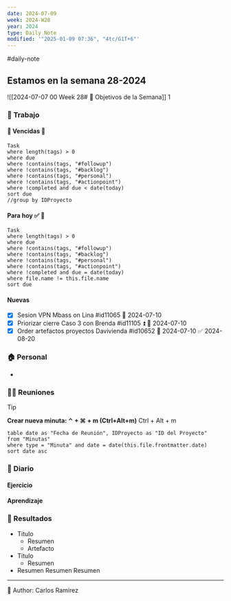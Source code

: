 ```yaml
---
date: 2024-07-09
week: 2024-W28
year: 2024
type: Daily Note
modified: '"2025-01-09 07:36", "4tc/G1T+6"'
---
```

#daily-note
 
## Estamos en la semana 28-2024
![[2024-07-07 00 Week 28# 🥅 Objetivos de la Semana]]
 1
### 👷 Trabajo
#### 🚩 Vencidas 👀 
 ```dataview
Task
where length(tags) > 0
where due
where !contains(tags, "#followup")
where !contains(tags, "#backlog")
where !contains(tags, "#personal")
where !contains(tags, "#actionpoint")
where !completed and due < date(today)
sort due
//group by IDProyecto
 ```
#### Para hoy ✅ 💪
 ```dataview
Task
where length(tags) > 0
where due
where !contains(tags, "#followup")
where !contains(tags, "#backlog")
where !contains(tags, "#personal")
where !contains(tags, "#actionpoint")
where !completed and due = date(today)
where file.name != this.file.name
sort due
 ```
#### Nuevas
- [x] Sesion VPN Mbass on Lina #id11065 📅 2024-07-10
- [x] Priorizar cierre Caso 3 con Brenda #id11105  ⏫ 📅 2024-07-10
- [x] Order artefactos proyectos Davivienda #id10652 📅 2024-07-10 ✅ 2024-08-20

### 🏠 Personal
- 

### 🧑‍💼 Reuniones

 > [!TIP]
 > **Crear nueva minuta: ⌃ + ⌘ + m (Ctrl+Alt+m)**
 >  Ctrl + Alt + m

 ```dataview
table date as "Fecha de Reunión", IDProyecto as "ID del Proyecto"
from "Minutas"
where type = "Minuta" and date = date(this.file.frontmatter.date)
sort date asc
```

### 📘 Diario

 

#### Ejercicio

#### Aprendizaje

### 🦄 Resultados
- Titulo
	- Resumen
	- Artefacto
- Titulo
	- Resumen
- Resumen
Resumen
Resumen



---
📝
Author: Carlos Ramírez

